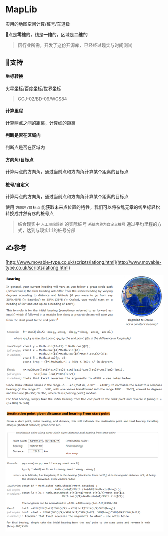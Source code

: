 # MapLib
实用的地图空间计算/桩号/车道级

📣点是**零维**的，线是**一维**的，区域是**二维**的

> 因行业所需，开发了这份开源库，已经经过现实与时间测试

## 🌴支持

#### 坐标转换

火星坐标/百度坐标/世界坐标
>GCJ-02/BD-09/WGS84

#### 计算里程

计算两点之间的距离，计算线的距离

#### 判断是否在区域内

判断点是否在区域内

#### 方向角/目标点

计算两点的方向角，通过当前点和方向角计算某个距离的目标点

#### 桩号/自定义

计算两点的方向角，通过当前点和方向角计算某个距离的目标点

使用 `方向角/目标点` 能获取未来点位置的特性，我们可以将杂乱无章的线坐标轻松转换成井然有序的桩号点
>结合现实中 `人工测绘误差` 的实际桩号 `系统内称为自定义桩号` 通过平均里程的方式，达到与现实1:1的桩号分部

## ✍参考

[http://www.movable-type.co.uk/scripts/latlong.html](http://www.movable-type.co.uk/scripts/latlong.html)

![方向角](screenshot/Bearing.png?raw=true)

![目标点](screenshot/Destination.png?raw=true)
